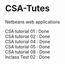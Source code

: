 # CSA-Tutes

Netbeans web applications

CSA tutorial 01 : Done <br/>
CSA tutorial 02 : Done <br/>
CSA tutorial 04 : Done <br/>
CSA tutorial 05 : Done <br/>
CSA tutorial 08 : Done <br/>
Inclass Test 02 : Done
